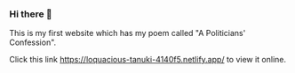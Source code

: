 ### Hi there 👋

This is my first website which has my poem called "A Politicians' Confession".

Click this link https://loquacious-tanuki-4140f5.netlify.app/ to view it online.

